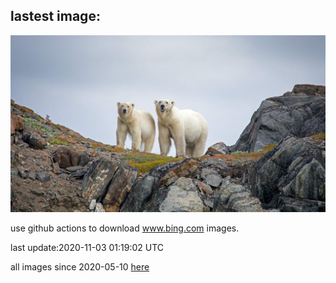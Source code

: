 ## lastest image:
![](images/TorngatsMt.jpg)

use github actions to download www.bing.com images.

last update:2020-11-03 01:19:02 UTC

all images since 2020-05-10 [here](https://github.com/counter2015/bing-daily-images/tree/master/images) 

